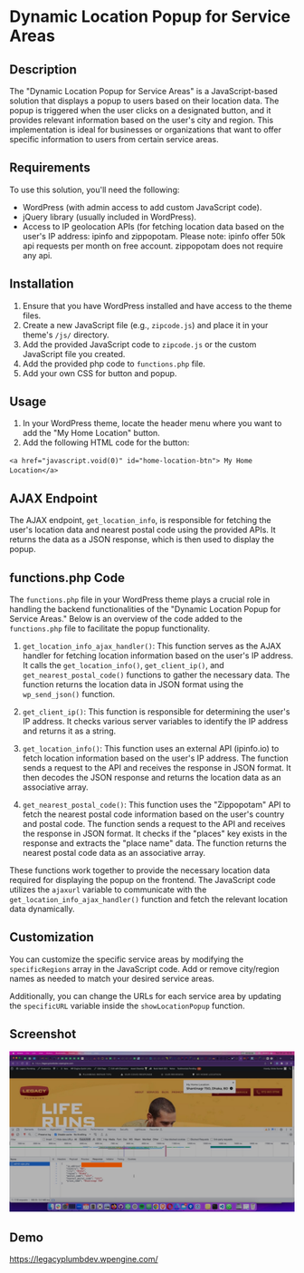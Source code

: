 # Dynamic Location Popup for Service Areas

## Description

The "Dynamic Location Popup for Service Areas" is a JavaScript-based solution that displays a popup to users based on their location data. The popup is triggered when the user clicks on a designated button, and it provides relevant information based on the user's city and region. This implementation is ideal for businesses or organizations that want to offer specific information to users from certain service areas.

## Requirements

To use this solution, you'll need the following:

- WordPress (with admin access to add custom JavaScript code).
- jQuery library (usually included in WordPress).
- Access to IP geolocation APIs (for fetching location data based on the user's IP address: ipinfo and zippopotam. Please note: ipinfo offer 50k api requests per month on free account. zippopotam does not require any api.

## Installation

1. Ensure that you have WordPress installed and have access to the theme files.
2. Create a new JavaScript file (e.g., `zipcode.js`) and place it in your theme's `/js/` directory.
3. Add the provided JavaScript code to `zipcode.js` or the custom JavaScript file you created.
4. Add the provided php code to `functions.php` file.
5. Add your own CSS for button and popup.

## Usage

1. In your WordPress theme, locate the header menu where you want to add the "My Home Location" button.
2. Add the following HTML code for the button:

``
<a href="javascript.void(0)" id="home-location-btn"> My Home Location</a>
``


## AJAX Endpoint

The AJAX endpoint, `get_location_info`, is responsible for fetching the user's location data and nearest postal code using the provided APIs. It returns the data as a JSON response, which is then used to display the popup.

## functions.php Code

The `functions.php` file in your WordPress theme plays a crucial role in handling the backend functionalities of the "Dynamic Location Popup for Service Areas." Below is an overview of the code added to the `functions.php` file to facilitate the popup functionality.

1. `get_location_info_ajax_handler()`: This function serves as the AJAX handler for fetching location information based on the user's IP address. It calls the `get_location_info()`, `get_client_ip()`, and `get_nearest_postal_code()` functions to gather the necessary data. The function returns the location data in JSON format using the `wp_send_json()` function.

2. `get_client_ip()`: This function is responsible for determining the user's IP address. It checks various server variables to identify the IP address and returns it as a string.

3. `get_location_info()`: This function uses an external API (ipinfo.io) to fetch location information based on the user's IP address. The function sends a request to the API and receives the response in JSON format. It then decodes the JSON response and returns the location data as an associative array.

4. `get_nearest_postal_code()`: This function uses the "Zippopotam" API to fetch the nearest postal code information based on the user's country and postal code. The function sends a request to the API and receives the response in JSON format. It checks if the "places" key exists in the response and extracts the "place name" data. The function returns the nearest postal code data as an associative array.

These functions work together to provide the necessary location data required for displaying the popup on the frontend. The JavaScript code utilizes the `ajaxurl` variable to communicate with the `get_location_info_ajax_handler()` function and fetch the relevant location data dynamically.

## Customization
You can customize the specific service areas by modifying the `specificRegions` array in the JavaScript code. Add or remove city/region names as needed to match your desired service areas.

Additionally, you can change the URLs for each service area by updating the `specificURL` variable inside the `showLocationPopup` function.

## Screenshot

![Alt Text](https://github.com/zakirsajib/Zipcode/blob/main/Screenshot%202023-07-23%20at%2015.15.25.jpg?raw=true)


## Demo
https://legacyplumbdev.wpengine.com/
